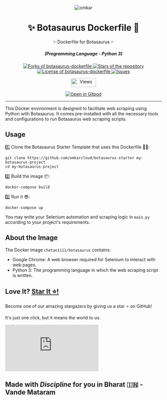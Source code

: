 <p align="center">
  <img src="https://www.omkar.cloud/images/favicon/prod/favicon-256x256.png" alt="omkar" />
</p>
<div align="center" style="margin-top: 0;">
  <h1>✨ Botasaurus Dockerfile 🤖</h1>
  <p>💦 Dockerfile for Botasaurus 💦</p>
</div>
<em>
  <h5 align="center">(Programming Language - Python 3)</h5>
</em>
<p align="center">
  <a href="#">
    <img alt="Forks of botasaurus-dockerfile" src="https://img.shields.io/github/forks/omkarcloud/botasaurus-dockerfile?style=for-the-badge" />
  </a>
  <a href="#">
    <img alt="Stars of the repository" src="https://img.shields.io/github/stars/omkarcloud/botasaurus-dockerfile?style=for-the-badge&color=yellow" />
  </a>
  <a href="#">
    <img alt="License of botasaurus-dockerfile" src="https://img.shields.io/github/license/omkarcloud/botasaurus-dockerfile?color=orange&style=for-the-badge" />
  </a>
  <a href="https://github.com/omkarcloud/botasaurus-dockerfile/issues">
    <img alt="Issues" src="https://img.shields.io/github/issues/omkarcloud/botasaurus-dockerfile?color=purple&style=for-the-badge" />
  </a>
</p>
<p align="center">
  <img src="https://views.whatilearened.today/views/github/omkarcloud/botasaurus-dockerfile.svg" width="80px" height="28px" alt="Views" />
</p>

<p align="center">
  <a href="https://gitpod.io/#https://github.com/omkarcloud/botasaurus-dockerfile">
    <img alt="Open in Gitpod" src="https://gitpod.io/button/open-in-gitpod.svg" />
  </a>
</p>
  

---

This Docker environment is designed to facilitate web scraping using Python with Botasaurus. It comes pre-installed with all the necessary tools and configurations to run Botasaurus web scraping scripts.

## Usage

1️⃣ Clone the Botasaurus Starter Template that uses this Dockerfile 🧙‍♀️:
```shell
git clone https://github.com/omkarcloud/botasaurus-starter my-botasaurus-project
cd my-botasaurus-project
```

2️⃣ Build the image 📦:
```shell
docker-compose build
```
3️⃣ Run it 😎:
```shell
docker-compose up
```

You may write your Selenium automation and scraping logic in `main.py` according to your project's requirements.

## About the Image

The Docker image `chetan1111/botasaurus` contains:

- Google Chrome: A web browser required for Selenium to interact with web pages.
- Python 3: The programming language in which the web scraping script is written.

## Love It? [Star It ⭐!](https://github.com/omkarcloud/botasaurus-dockerfile)

Become one of our amazing stargazers by giving us a star ⭐ on GitHub!

It's just one click, but it means the world to us.

[![Stargazers for @omkarcloud/botasaurus-dockerfile](https://bytecrank.com/nastyox/reporoster/php/stargazersSVG.php?user=omkarcloud&repo=botasaurus-dockerfile)](https://github.com/omkarcloud/botasaurus-dockerfile/stargazers)

## Made with *Discipline* for you in Bharat 🇮🇳 - Vande Mataram
